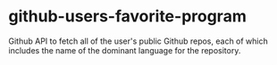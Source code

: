 # github-users-favorite-program
Github API to fetch all of the user's public Github repos, each of which includes the name of the dominant language for the repository.
